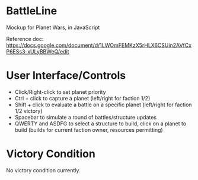 # BattleLine
Mockup for Planet Wars, in JavaScript


Reference doc: https://docs.google.com/document/d/1LWOmFEMKzX5rHLX6CSUin2AVfCxP6ESs3-xULyBBWeQ/edit


# User Interface/Controls

- Click/Right-click to set planet priority
- Ctrl + click to capture a planet (left/right for faction 1/2)
- Shift + click to evaluate a battle on a specific planet (left/right for faction 1/2 victory)
- Spacebar to simulate a round of battles/structure updates
- QWERTY and ASDFG to select a structure to build, click on a planet to build (builds for current faction owner, resources permitting)

# Victory Condition

No victory condition currently.